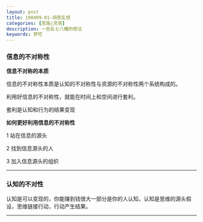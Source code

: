 ```yaml
---
layout: post
title: 190409-01-胡思乱想
categories: [思路|灵感]
description: 一些乱七八糟的想法
keywords: 梦呓
---
```

### 信息的不对称性

**信息不对称的本质**

信息的不对称性本质是认知的不对称性与资源的不对称性两个系统构成的。

利用好信息的不对称性，就能在时间上和空间进行套利。

套利是认知和行为的结果变现

**如何更好利用信息的不对称性**

1 站在信息的源头

2 找到信息源头的人

3 加入信息源头的组织

---

### 认知的不对性

认知是可以变现的，你能赚到钱很大一部分是你的人认知，认知是思维的源头假设，思维链接行动，行动产生结果。

---
